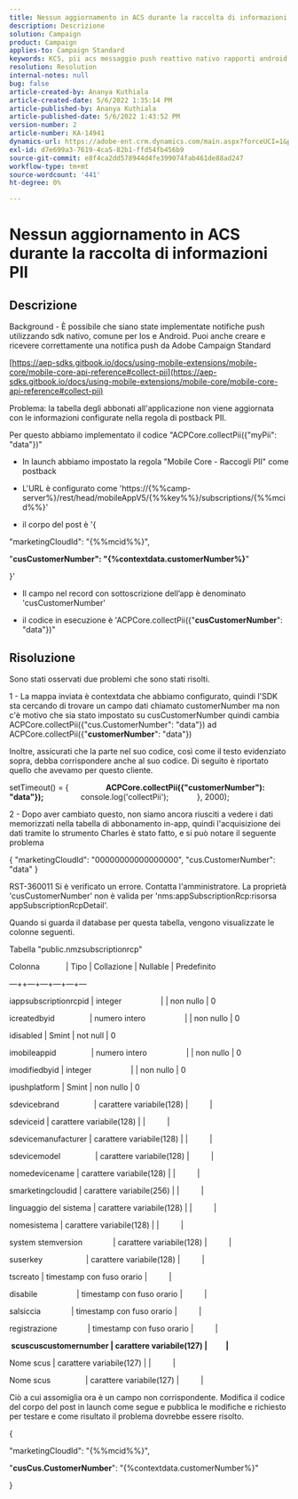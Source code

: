 ```yaml
---
title: Nessun aggiornamento in ACS durante la raccolta di informazioni PII
description: Descrizione
solution: Campaign
product: Campaign
applies-to: Campaign Standard
keywords: KCS, pii acs messaggio push reattivo nativo rapporti android nativi
resolution: Resolution
internal-notes: null
bug: false
article-created-by: Ananya Kuthiala
article-created-date: 5/6/2022 1:35:14 PM
article-published-by: Ananya Kuthiala
article-published-date: 5/6/2022 1:43:52 PM
version-number: 2
article-number: KA-14941
dynamics-url: https://adobe-ent.crm.dynamics.com/main.aspx?forceUCI=1&pagetype=entityrecord&etn=knowledgearticle&id=f3b0bc5a-41cd-ec11-a7b5-0022480b639b
exl-id: d7e699a3-7619-4ca5-82b1-ffd54fb456b9
source-git-commit: e8f4ca2dd578944d4fe399074fab461de88ad247
workflow-type: tm+mt
source-wordcount: '441'
ht-degree: 0%

---
```


# Nessun aggiornamento in ACS durante la raccolta di informazioni PII

## Descrizione


Background - È possibile che siano state implementate notifiche push utilizzando sdk nativo, comune per Ios e Android. Puoi anche creare e ricevere correttamente una notifica push da Adobe Campaign Standard

[https://aep-sdks.gitbook.io/docs/using-mobile-extensions/mobile-core/mobile-core-api-reference#collect-pii](https://aep-sdks.gitbook.io/docs/using-mobile-extensions/mobile-core/mobile-core-api-reference#collect-pii)



Problema: la tabella degli abbonati all&#39;applicazione non viene aggiornata con le informazioni configurate nella regola di postback PII.

Per questo abbiamo implementato il codice &quot;ACPCore.collectPii({&quot;myPii&quot;: &quot;data&quot;})&quot;

- In launch abbiamo impostato la regola &quot;Mobile Core - Raccogli PII&quot; come postback

- L&#39;URL è configurato come &#39;https://{%%camp-server%}/rest/head/mobileAppV5/{%%key%%}/subscriptions/{%%mcid%%}&#39;

- il corpo del post è &#39;{

&quot;marketingCloudId&quot;: &quot;{%%mcid%%}&quot;,

&quot;<b>cusCustomerNumber&quot;: &quot;{%contextdata.customerNumber%}</b>&quot;

}&#39;

- Il campo nel record con sottoscrizione dell’app è denominato &#39;cusCustomerNumber&#39;

- il codice in esecuzione è &#39;ACPCore.collectPii({&quot;<b>cusCustomerNumber</b>&quot;: &quot;data&quot;})&quot;


## Risoluzione


Sono stati osservati due problemi che sono stati risolti.



1 - La mappa inviata è contextdata che abbiamo configurato, quindi l&#39;SDK sta cercando di trovare un campo dati chiamato customerNumber ma non c&#39;è motivo che sia stato impostato su cusCustomerNumber quindi cambia ACPCore.collectPii({&quot;cus.CustomerNumber&quot;: &quot;data&quot;}) ad ACPCore.collectPii({&quot;<b>customerNumber</b>&quot;: &quot;data&quot;})

Inoltre, assicurati che la parte nel suo codice, così come il testo evidenziato sopra, debba corrispondere anche al suo codice. Di seguito è riportato quello che avevamo per questo cliente.

setTimeout() = {
                <b>ACPCore.collectPii({&quot;customerNumber&quot;): &quot;data&quot;});</b>
                console.log(&#39;collectPii&#39;);             }, 2000);



2 - Dopo aver cambiato questo, non siamo ancora riusciti a vedere i dati memorizzati nella tabella di abbonamento in-app, quindi l&#39;acquisizione dei dati tramite lo strumento Charles è stato fatto, e si può notare il seguente problema

{ &quot;marketingCloudId&quot;: &quot;00000000000000000&quot;, &quot;cus.CustomerNumber&quot;: &quot;data&quot; }

RST-360011 Si è verificato un errore. Contatta l&#39;amministratore.
La proprietà &#39;cusCustomerNumber&#39; non è valida per &#39;nms:appSubscriptionRcp:risorsa appSubscriptionRcpDetail&#39;.

Quando si guarda il database per questa tabella, vengono visualizzate le colonne seguenti.



Tabella &quot;public.nmzsubscriptionrcp&quot;

Colonna            | Tipo | Collazione | Nullable | Predefinito

—++—+—+—+—+—

iappsubscriptionrcpid | integer                  | | non nullo | 0

icreatedbyid                | numero intero                  | | non nullo | 0

idisabled | Smint | not null | 0

imobileappid                | numero intero                  | | non nullo | 0

imodifiedbyid | integer                  | | non nullo | 0

ipushplatform | Smint | non nullo | 0

sdevicebrand                | carattere variabile(128) |          |

sdeviceid | carattere variabile(128) | |          |

sdevicemanufacturer | carattere variabile(128) | |          |

sdevicemodel                | carattere variabile(128) |          |

nomedevicename | carattere variabile(128) | |          |

smarketingcloudid | carattere variabile(256) | |          |

linguaggio del sistema | carattere variabile(128) | |          |

nomesistema | carattere variabile(128) | |          |

system stemversion              | carattere variabile(128) |          |

suserkey                    | carattere variabile(128) |          |

tscreato | timestamp con fuso orario |          |

disabile                  | timestamp con fuso orario |          |

salsiccia              | timestamp con fuso orario |          |

registrazione              | timestamp con fuso orario |          |

<b> scuscuscustomernumber | carattere variabile(127) |          | </b>

Nome scus | carattere variabile(127) | |          |

Nome scus                | carattere variabile(127) |          |



Ciò a cui assomiglia ora è un campo non corrispondente. Modifica il codice del corpo del post in launch come segue e pubblica le modifiche e richiesto per testare e come risultato il problema dovrebbe essere risolto.

{

&quot;marketingCloudId&quot;: &quot;{%%mcid%%}&quot;,

&quot;<b>cusCus.CustomerNumber</b>&quot;: &quot;{%contextdata.customerNumber%}&quot;

}

